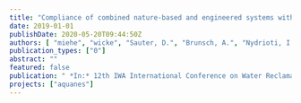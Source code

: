 ```yaml
---
title: "Compliance of combined nature-based and engineered systems with European water reuse regulations"
date: 2019-01-01
publishDate: 2020-05-20T09:44:50Z
authors: [ "miehe", "wicke", "Sauter, D.", "Brunsch, A.", "Nydrioti, I." ]
publication_types: ["0"]
abstract: ""
featured: false
publication: " *In:* 12th IWA International Conference on Water Reclamation and Reuse. Berlin, Germany. 16-20 June 2019"
projects: ["aquanes"]
---
```


